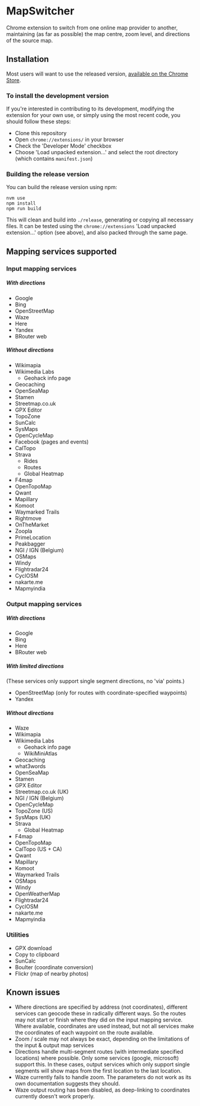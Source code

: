 # MapSwitcher

Chrome extension to switch from one online map provider to another, maintaining (as far as possible) the map centre, zoom level, and directions of the source map.

## Installation

Most users will want to use the released version, [available on the Chrome Store](https://chrome.google.com/webstore/detail/map-switcher/fanpjcbgdinjeknjikpfnldfpnnpkelb).

### To install the development version
If you're interested in contributing to its development, modifying the extension for your own use, or simply using the most recent code, you should follow these steps:
- Clone this repository
- Open `chrome://extensions/` in your browser
- Check the 'Developer Mode' checkbox
- Choose 'Load unpacked extension...' and select the root directory (which contains `manifest.json`)

### Building the release version

You can build the release version using npm:
```
nvm use
npm install
npm run build
```
This will clean and build into `./release`, generating or copying all necessary files. It can be tested using the `chrome://extensions` 'Load unpacked extension...' option (see above), and also packed through the same page.

## Mapping services supported

### Input mapping services

##### With directions
- Google
- Bing
- OpenStreetMap
- Waze
- Here
- Yandex
- BRouter web

##### Without directions
- Wikimapia
- Wikimedia Labs
  - Geohack info page
- Geocaching
- OpenSeaMap
- Stamen
- Streetmap.co.uk
- GPX Editor
- TopoZone
- SunCalc
- SysMaps
- OpenCycleMap
- Facebook (pages and events)
- CalTopo
- Strava
  - Rides
  - Routes
  - Global Heatmap
- F4map
- OpenTopoMap
- Qwant
- Mapillary
- Komoot
- Waymarked Trails
- Rightmove
- OnTheMarket
- Zoopla
- PrimeLocation
- Peakbagger
- NGI / IGN (Belgium)
- OSMaps
- Windy
- Flightradar24
- CyclOSM
- nakarte.me
- Mapmyindia

### Output mapping services

##### With directions
- Google
- Bing
- Here
- BRouter web

##### With limited directions
(These services only support single segment directions, no 'via' points.)
- OpenStreetMap (only for routes with coordinate-specified waypoints)
- Yandex

##### Without directions
- Waze
- Wikimapia
- Wikimedia Labs
  - Geohack info page
  - WikiMiniAtlas
- Geocaching
- what3words
- OpenSeaMap
- Stamen
- GPX Editor
- Streetmap.co.uk (UK)
- NGI / IGN (Belgium)
- OpenCycleMap
- TopoZone (US)
- SysMaps (UK)
- Strava
  - Global Heatmap
- F4map
- OpenTopoMap
- CalTopo (US + CA)
- Qwant
- Mapillary
- Komoot
- Waymarked Trails
- OSMaps
- Windy
- OpenWeatherMap
- Flightradar24
- CyclOSM
- nakarte.me
- Mapmyindia

### Utilities
- GPX download
- Copy to clipboard
- SunCalc
- Boulter (coordinate conversion)
- Flickr (map of nearby photos)

## Known issues

- Where directions are specified by address (not coordinates), different services can geocode these in radically different ways. So the routes may not start or finish where they did on the input mapping service. Where available, coordinates are used instead, but not all services make the coordinates of each waypoint on the route available.
- Zoom / scale may not always be exact, depending on the limitations of the input & output map services
- Directions handle multi-segment routes (with intermediate specified locations) where possible. Only some services (google, microsoft) support this. In these cases, output services which only support single segments will show maps from the first location to the last location.
- Waze currently fails to handle zoom. The parameters do not work as its own documentation suggests they should.
- Waze output routing has been disabled, as deep-linking to coordinates currently doesn't work properly.
